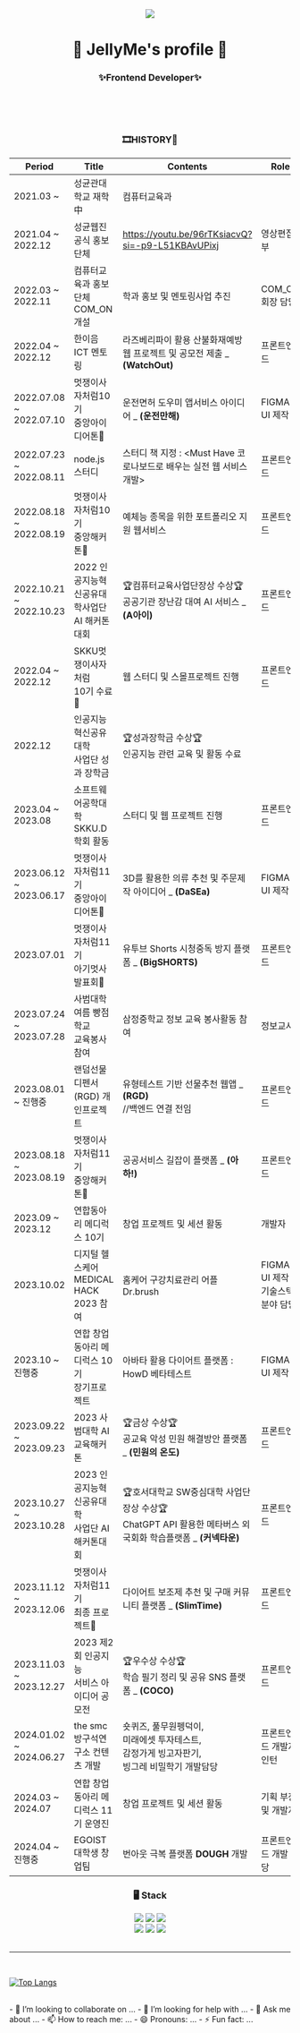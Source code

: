 <div align="center">
	<img src="https://capsule-render.vercel.app/api?type=wave&color=F5EBE0&reversal=true&height=380&section=header&text=JELLY._.ME&fontSize=90&fontColor=000000&animation=fadeIn" />
	<h1>🔎 JellyMe's profile 🍭</h1>
	<h3>✨Frontend Developer✨</h3>
	<br>
	

</div>

<div align="center">

<br>
<br>

<h3> 🎞HISTORY🎨 </h3>
	
| Period |   Title   | Contents | Role |
| --- | -------- | --- | --- |
| 2021.03 ~ | 성균관대학교 재학 中 | 컴퓨터교육과 | |
| 2021.04 ~ 2022.12 | 성균웹진 공식 홍보단체 | https://youtu.be/96rTKsiacvQ?si=-p9-L51KBAvUPixj | 영상편집부 |
| 2022.03 ~ 2022.11 | 컴퓨터교육과 홍보단체<br> COM_ON 개설| 학과 홍보 및 멘토링사업 추진 | COM_ON 회장 담당 |
| 2022.04 ~ 2022.12 | 한이음 ICT 멘토링 | 라즈베리파이 활용 산불화재예방 웹 프로젝트 및 공모전 제출 _ **(WatchOut)** | 프론트엔드|
| 2022.07.08 ~ 2022.07.10 | 멋쟁이사자처럼10기<br> 중앙아이디어톤🦁 | 운전면허 도우미 앱서비스 아이디어 _ **(운전만해)** | FIGMA UI 제작|
| 2022.07.23 ~ 2022.08.11 | node.js 스터디 | 스터디 책 지정 : <Must Have 코로나보드로 배우는 실전 웹 서비스 개발>  | 프론트엔드|
| 2022.08.18 ~ 2022.08.19 | 멋쟁이사자처럼10기<br> 중앙해커톤🦁| 예체능 종목을 위한 포트폴리오 지원 웹서비스 | 프론트엔드|
| 2022.10.21 ~ 2022.10.23 | 2022 인공지능혁신공유대학사업단<br> AI 해커톤대회| 🏆컴퓨터교육사업단장상 수상🏆<br>공공기관 장난감 대여 AI 서비스 _ **(A아이)** | 프론트엔드|
| 2022.04 ~ 2022.12 | SKKU멋쟁이사자처럼<br> 10기 수료🦁 | 웹 스터디 및 스몰프로젝트 진행 | 프론트엔드|
| 2022.12 | 인공지능혁신공유대학<br>사업단 성과 장학금| 🏆성과장학금 수상🏆<br>인공지능 관련 교육 및 활동 수료 | |
| 2023.04 ~ 2023.08 | 소프트웨어공학대학<br> SKKU.D 학회 활동 | 스터디 및 웹 프로젝트 진행 | 프론트엔드|
| 2023.06.12 ~ 2023.06.17 | 멋쟁이사자처럼11기<br> 중앙아이디어톤🦁 | 3D를 활용한 의류 추천 및 주문제작 아이디어 _ **(DaSEa)** | FIGMA UI 제작|
| 2023.07.01 | 멋쟁이사자처럼11기<br> 아기멋사발표회🦁 | 유투브 Shorts 시청중독 방지 플랫폼 _ **(BigSHORTS)** | 프론트엔드|
| 2023.07.24 ~ 2023.07.28 | 사범대학 여름 빵점학교<br>교육봉사 참여 | 삼정중학교 정보 교육 봉사활동 참여 | 정보교사 |
| 2023.08.01 ~ 진행중 | 랜덤선물디펜서(RGD) 개인프로젝트 | 유형테스트 기반 선물추천 웹앱 _ **(RGD)** <br> //백엔드 연결 전임 | 프론트엔드|
| 2023.08.18 ~ 2023.08.19 | 멋쟁이사자처럼11기<br> 중앙해커톤🦁| 공공서비스 길잡이 플랫폼 _ **(아하!)** | 프론트엔드|
| 2023.09 ~ 2023.12 | 연합동아리 메디럭스 10기 | 창업 프로젝트 및 세션 활동 | 개발자|
| 2023.10.02 | 디지털 헬스케어 MEDICAL HACK 2023 참여 | 홈케어 구강치료관리 어플 Dr.brush | FIGMA UI 제작 및 기술스택 분야 담당 |
| 2023.10 ~ 진행중 | 연합 창업동아리 메디럭스 10기<br>장기프로젝트 | 아바타 활용 다이어트 플랫폼 : HowD 베타테스트 | FIGMA UI 제작|
| 2023.09.22 ~ 2023.09.23 | 2023 사범대학 AI 교육해커톤| 🏆금상 수상🏆<br>공교육 악성 민원 해결방안 플랫폼 _ **(민원의 온도)** | 프론트엔드|
| 2023.10.27 ~ 2023.10.28 | 2023 인공지능혁신공유대학<br>사업단 AI 해커톤대회| 🏆호서대학교 SW중심대학 사업단장상 수상🏆<br>ChatGPT API 활용한 메타버스 외국회화 학습플랫폼 _ **(커넥타운)** | 프론트엔드|
| 2023.11.12 ~ 2023.12.06 | 멋쟁이사자처럼11기<br> 최종 프로젝트🦁 | 다이어트 보조제 추천 및 구매 커뮤니티 플랫폼 _ **(SlimTime)** | 프론트엔드|
| 2023.11.03 ~ 2023.12.27 | 2023 제2회 인공지능<br> 서비스 아이디어 공모전| 🏆우수상 수상🏆<br>학습 필기 정리 및 공유 SNS 플랫폼 _ **(COCO)** | 프론트엔드|
| 2024.01.02 ~ 2024.06.27 | the smc 방구석연구소 컨텐츠 개발 | 숏퀴즈, 풀무원펭덕이,<br>미래에셋 투자테스트,<br>감정가게 빙고자판기,<br>빙그레 비밀학기 개발담당 | 프론트엔드 개발자 인턴|
| 2024.03 ~ 2024.07 | 연합 창업동아리 메디럭스 11기 운영진 | 창업 프로젝트 및 세션 활동 | 기획 부장 및 개발자|
| 2024.04 ~ 진행중 | EGOIST 대학생 창업팀 | 번아웃 극복 플랫폼 **DOUGH** 개발 | 프론트엔드 개발 담당 |






</div>



<div align="center">
	<h3> 🖥 Stack </h3>

  <img src="https://img.shields.io/badge/HTML5-E34F26?style=flat-square&logo=HTML5&logoColor=white"/>
  <img src="https://img.shields.io/badge/CSS3-1572B6?style=flat-square&logo=CSS3&logoColor=white"/>
  <img src="https://img.shields.io/badge/JavaScript-F7DF1E?style=flat-square&logo=JavaScript&logoColor=white"/>
	<br/>
  <img src="https://img.shields.io/badge/React-61DAFB?style=flat-square&logo=React&logoColor=white"/>
  <img src="https://img.shields.io/badge/Redux-764ABC?style=flat&logo=Redux&logoColor=white"/>	
  <img src="https://img.shields.io/badge/TypeScript-3178C6?style=flat&logo=TypeScript&logoColor=white"/>
	<br/>
	<br /><hr /><br />
 
 
</div>

[![Top Langs](https://github-readme-stats.vercel.app/api/top-langs/?username=jllee000&layout=compact)](https://github.com/anuraghazra/github-readme-stats)




<br> 
- 👯 I’m looking to collaborate on ...
- 🤔 I’m looking for help with ...
- 💬 Ask me about ...
- 📫 How to reach me: ...
- 😄 Pronouns: ...
- ⚡ Fun fact: ...

